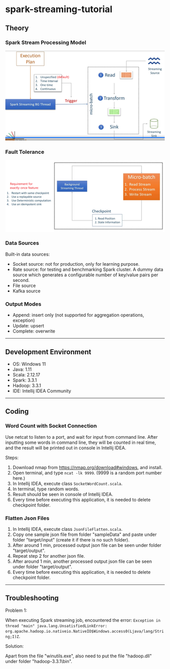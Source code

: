 # spark-streaming-tutorial

## Theory

### Spark Stream Processing Model

![spark-stream-processing-model.png](img/spark-stream-processing-model.png)

### Fault Tolerance

![spark-streaming-fault-tolerance.png](img/spark-streaming-fault-tolerance.png)

### Data Sources 

Built-in data sources:

- Socket source: not for production, only for learning purpose.
- Rate source: for testing and benchmarking Spark cluster. A dummy data source which generates a configurable number of key/value pairs per second.
- File source
- Kafka source

### Output Modes

- Append: insert only (not supported for aggregation operations, exception)
- Update: upsert
- Complete: overwrite

---

## Development Environment

- OS: Windows 11
- Java: 1.11
- Scala: 2.12.17
- Spark: 3.3.1
- Hadoop: 3.3.1
- IDE: Intellij IDEA Community

---

## Coding

### Word Count with Socket Connection

Use netcat to listen to a port, and wait for input from command line. After inputting some words in command line, they will be counted in real time, and the result will be printed out in console in Intellij IDEA.

Steps: 

1. Download nmap from https://nmap.org/download#windows, and install. 
2. Open terminal, and type `ncat -lk 9999`. (9999 is a random port number here.)
3. In Intellij IDEA, execute class `SocketWordCount.scala`.
4. In terminal, type random words. 
5. Result should be seen in console of Intellij IDEA.
6. Every time before executing this application, it is needed to delete checkpoint folder.

### Flatten Json Files

1. In Intellij IDEA, execute class `JsonFileFlatten.scala`. 
2. Copy one sample json file from folder "sampleData" and paste under folder "target/input" (create it if there is no such folder).
3. After around 1 min, processed output json file can be seen under folder "target/output".
4. Repeat step 2 for another json file. 
5. After around 1 min, another processed output json file can be seen under folder "target/output".
6. Every time before executing this application, it is needed to delete checkpoint folder.

---

## Troubleshooting

Problem 1:

When executing Spark streaming job, encountered the error: `Exception in thread "main" java.lang.UnsatisfiedLinkError: org.apache.hadoop.io.nativeio.NativeIO$Windows.access0(Ljava/lang/String;I)Z`.

Solution: 

Apart from the file "winutils.exe", also need to put the file "hadoop.dll" under folder "hadoop-3.3.1\bin".
